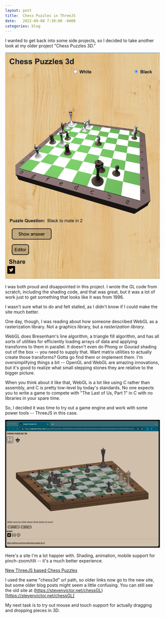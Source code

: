 ```yaml
---
layout: post
title:  Chess Puzzles in ThreeJS
date:   2022-09-08 7:30:00 -0400
categories: blog
---
```

I wanted to get back into some side projects,
so I decided to take another look at my older project "Chess Puzzles 3D."

![Screen shot](/assets/images/chess3d_bw_toggle_border.png)

I was both proud and disappointed in this project.
I wrote the GL code from scratch, including the
shading code, and that was great, but it was a lot of work just to get something that looks like it was from 1996.

I wasn't sure what to do and felt stalled, as I didn't know if I could make the site much better.

One day, though, I was reading about how someone described WebGL as a rasterization library.
Not a graphics library, but a *rasterization library.*

WebGL does Bresenham's line algorithm,
a triangle fill algorithm, and has all sorts of utilities for efficiently loading arrays of data and applying transforms to them in parallel.
It doesn't even do Phong or Gourad shading out of the box -- you need to supply that.  Want matrix utilities to actually create those transforms?  Gotta go find them or implement them.  I'm oversimplifying things a bit -- OpenGL and WebGL are amazing innovations, but it's good to realize what small stepping stones they are relative to the bigger picture.

When you think about it like that, WebGL is a lot like using C rather than assembly, and C is pretty low-level by today's standards.  No one
expects you to write a game to compete with
"The Last of Us, Part 1" in C with no libraries in your spare time.

So, I decided it was time to try out a game engine and work with some power tools -- ThreeJS in this case.

![Screen shot](/assets/images/chess_puzzles_threeJs.png)

Here's a site I'm a lot happier with. Shading, animation, mobile support for pinch-zoom/tilt  -- it's a much better experience.

[New ThreeJS based Chess Puzzles](https://stevenvictor.net/chess3d/?question=What%20move%20by%20white%20shows%20three%20tactics%20at%20once%3F&answer=Os6:%20%20Qvfpbirerq%20nggnpx,%20sbex,%20naq%20qbhoyr%20purpx&data=wKh1,bNf1,wPh2,wPg2,wRh3,wNb3,bBc3,wBh4,bBa4,bPb4,wPc5,bRb5,bPb6,bPa7,bPf7,bKh8&editMode=true)

I used the same "chess3d" url path, so older links now go to the new site, but some older blog posts might seem a little confusing.
You can still see the old site at (https://stevenvictor.net/chessGL)[https://stevenvictor.net/chessGL]

My next task is to try out mouse and touch support for actually dragging and dropping pieces in 3D.
